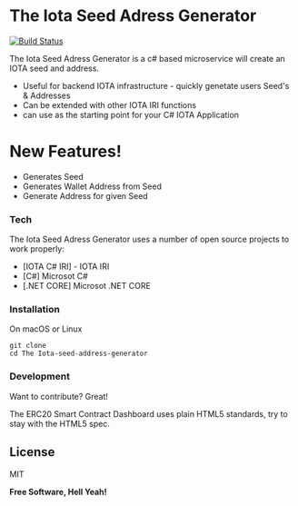 # The Iota Seed Adress Generator 

[![Build Status](https://travis-ci.org/joemccann/dillinger.svg?branch=master)](https://travis-ci.org/joemccann/dillinger)

The Iota Seed Adress Generator is a c# based microservice will create an IOTA seed and address.

  - Useful for backend IOTA infrastructure - quickly genetate users Seed's & Addresses
  - Can be extended with other IOTA IRI functions 
  - can use as the starting point for your C# IOTA Application

# New Features!

  - Generates Seed
  - Generates Wallet Address from Seed
  - Generate Address for given Seed

### Tech

The Iota Seed Adress Generator uses a number of open source projects to work properly:

* [IOTA C# IRI] - IOTA IRI
* [C#] Microsot C# 
* [.NET CORE] Microsot .NET CORE 

### Installation

On macOS or Linux

    git clone 
    cd The Iota-seed-address-generator

### Development

Want to contribute? Great!

The ERC20 Smart Contract Dashboard uses plain HTML5 standards, try to stay with the HTML5 spec.

License
----

MIT


**Free Software, Hell Yeah!**
